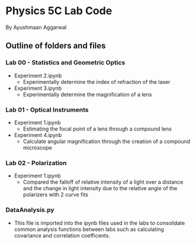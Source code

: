 # Physics 5C Lab Code
By Ayushmaan Aggarwal

## Outline of folders and files
### Lab 00 - Statistics and Geometric Optics
- Experiment 2.ipynb
  - Experimentally determine the index of refraction of the laser
- Experiment 3.ipynb
  - Experimentally determine the magnification of a lens 
### Lab 01 - Optical Instruments
- Experiment 1.ipynb
  - Estimating the focal point of a lens through a compound lens
- Experiment 4.ipynb
  - Calculate angular magnification through the creation of a compound microscope
### Lab 02 - Polarization
- Experiment 1.ipynb
  - Compared the falloff of relative intensity of a light over a distance and the change in light intensity due to the relative angle of the polarizers with 2 curve fits
### DataAnalysis.py
- This file is imported into the ipynb files used in the labs to consolidate common analysis functions between labs such as calculating covariance and correlation coefficents.
